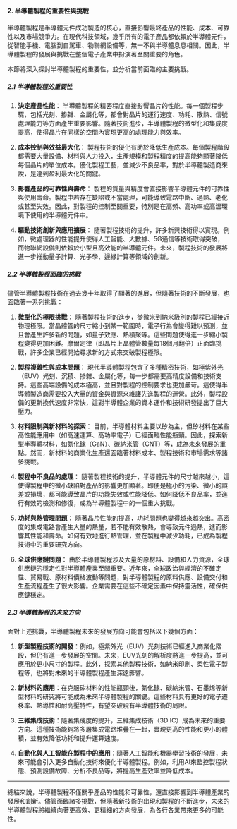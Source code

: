 #### 2. 半導體製程的重要性與挑戰

半導體製程是半導體元件成功製造的核心，直接影響最終產品的性能、成本、可靠性以及市場競爭力。在現代科技領域，幾乎所有的電子產品都依賴於半導體元件，從智能手機、電腦到自駕車、物聯網設備等，無一不與半導體息息相關。因此，半導體製程的發展與挑戰在整個電子產業中扮演著至關重要的角色。

本節將深入探討半導體製程的重要性，並分析當前面臨的主要挑戰。

##### 2.1 半導體製程的重要性

1. **決定產品性能**：
   半導體製程的精密程度直接影響晶片的性能。每一個製程步驟，包括光刻、掺雜、金屬化等，都會對晶片的運行速度、功耗、散熱、信號處理能力等方面產生重要影響。隨著技術進步，半導體製程的微型化和集成度提高，使得晶片在同樣的空間內實現更高的處理能力與效率。

2. **成本控制與效益最大化**：
   製程技術的優化有助於降低生產成本。每個製程階段都需要大量設備、材料與人力投入，生產規模和製程精度的提高能夠顯著降低每個晶片的單位成本。優化製程工藝，並減少不良品率，對於半導體製造商來說，是達到盈利最大化的關鍵。

3. **影響產品的可靠性與壽命**：
   製程的質量與精度會直接影響半導體元件的可靠性與使用壽命。製程中若存在缺陷或不當處理，可能導致電路中斷、過熱、老化或甚至失效。因此，對製程的控制至關重要，特別是在高頻、高功率或高溫環境下使用的半導體元件中。

4. **驅動技術創新與應用擴展**：
   隨著製程技術的提升，許多新興技術得以實現。例如，微處理器的性能提升使得人工智能、大數據、5G通信等技術取得突破，而物聯網設備則依賴於小型且高效能的半導體元件。未來，製程技術的發展將進一步推動量子計算、光子學、邊緣計算等領域的創新。

##### 2.2 半導體製程面臨的挑戰

儘管半導體製程技術在過去幾十年取得了顯著的進展，但隨著技術的不斷發展，也面臨著一系列挑戰：

1. **微型化的極限挑戰**：
   隨著製程技術的進步，從微米到納米級別的製程已經接近物理極限。當晶體管的尺寸縮小到某一範圍時，電子行為會變得難以預測，並且會產生許多新的問題，如量子效應、熱積聚等。這些問題使得進一步縮小製程變得更加困難。摩爾定律（即晶片上晶體管數量每18個月翻倍）正面臨挑戰，許多企業已經開始尋求新的方式來突破製程極限。

2. **製程複雜性與成本問題**：
   現代半導體製程包含了多種精密技術，如極紫外光（EUV）光刻、沉積、掺雜、金屬化等，每一步都需要高精度設備和技術支持。這些高端設備的成本極高，並且對製程的控制要求也更加嚴苛。這使得半導體製造商需要投入大量的資金與資源來維護先進製程的運營。此外，製程設備的更新換代速度非常快，這對半導體企業的資本運作和技術研發提出了巨大壓力。

3. **材料限制與新材料的探索**：
   目前，半導體材料主要以矽為主，但矽材料在某些高性能應用中（如高速運算、高功率電子）已經面臨性能瓶頸。因此，探索新型半導體材料，如氮化鎵（GaN）、碳納米管（CNT）等，成為未來發展的重點。然而，新材料的商業化生產還面臨著材料成本、製程技術和市場需求等諸多挑戰。

4. **製程中不良品的處理**：
   隨著製程技術的提升，半導體元件的尺寸越來越小，這使得製程中的微小缺陷對產品的影響更加顯著。即便是極小的污染、微小的誤差或損壞，都可能導致晶片的功能失效或性能降低。如何降低不良品率，並進行有效的檢測和修復，成為半導體製程中的一個重大挑戰。

5. **功耗與熱管理問題**：
   隨著晶片性能的提高，功耗問題也變得越來越突出。高密度的集成電路會產生大量的熱量，若不能有效散熱，會導致元件過熱，進而影響其性能和壽命。如何有效地進行熱管理，並在製程中減少功耗，已成為製程技術中的重要研究方向。

6. **全球供應鏈問題**：
   由於半導體製程涉及大量的原材料、設備和人力資源，全球供應鏈的穩定性對半導體產業至關重要。近年來，全球政治與經濟的不確定性、貿易戰、原材料價格波動等問題，對半導體製程的原料供應、設備交付和生產流程產生了很大影響。企業需要在這些不確定因素中保持靈活性，確保供應鏈穩定。

##### 2.3 半導體製程的未來方向

面對上述挑戰，半導體製程未來的發展方向可能會包括以下幾個方面：

1. **新型製程技術的開發**：例如，極紫外光（EUV）光刻技術已經進入商業化階段，但仍有進一步發展的空間。未來，EUV光刻的解析度將進一步提高，並可應用於更小尺寸的製程。此外，探索其他製程技術，如納米印刷、柔性電子製程等，也將對未來的半導體製程產生深遠影響。

2. **新材料的應用**：在克服矽材料的性能瓶頸後，氮化鎵、碳納米管、石墨烯等新型材料的研究將可能成為未來半導體製程的關鍵。這些材料具有更好的電子遷移率、熱導性和耐高壓特性，有望突破現有半導體技術的局限。

3. **三維集成技術**：隨著集成度的提升，三維集成技術（3D IC）成為未來的重要方向。這種技術能夠將多層集成電路堆疊在一起，實現更高的性能和更小的體積，並有效降低功耗和提升運算速度。

4. **自動化與人工智能在製程中的應用**：隨著人工智能和機器學習技術的發展，未來可能會引入更多自動化技術來優化半導體製程。例如，利用AI來監控製程狀態、預測設備故障、分析不良品等，將提高生產效率並降低成本。

---

總結來說，半導體製程不僅關乎產品的性能和可靠性，還直接影響到半導體產業的發展和創新。儘管面臨諸多挑戰，但隨著新技術的出現和製程的不斷進步，未來的半導體製程將繼續向著更高效、更精細的方向發展，為各行各業帶來更多的可能性。